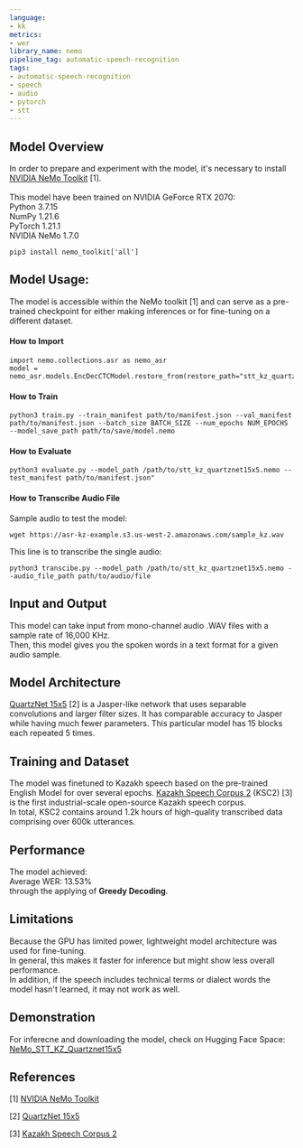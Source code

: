 ```yaml
---
language:
- kk
metrics:
- wer
library_name: nemo
pipeline_tag: automatic-speech-recognition
tags:
- automatic-speech-recognition
- speech
- audio
- pytorch
- stt
---
```



## Model Overview

In order to prepare and experiment with the model, it's necessary to install [NVIDIA NeMo Toolkit](https://github.com/NVIDIA/NeMo) [1].\
\
This model have been trained on NVIDIA GeForce RTX 2070:\
Python 3.7.15\
NumPy 1.21.6\
PyTorch 1.21.1\
NVIDIA NeMo 1.7.0

```
pip3 install nemo_toolkit['all']
```

## Model Usage:

The model is accessible within the NeMo toolkit [1] and can serve as a pre-trained checkpoint for either making inferences or for fine-tuning on a different dataset.

#### How to Import

```
import nemo.collections.asr as nemo_asr
model = nemo_asr.models.EncDecCTCModel.restore_from(restore_path="stt_kz_quartznet15x5.nemo")
```

#### How to Train

```
python3 train.py --train_manifest path/to/manifest.json --val_manifest path/to/manifest.json --batch_size BATCH_SIZE --num_epochs NUM_EPOCHS  --model_save_path path/to/save/model.nemo
```

#### How to Evaluate

```
python3 evaluate.py --model_path /path/to/stt_kz_quartznet15x5.nemo --test_manifest path/to/manifest.json" 
```

#### How to Transcribe Audio File

Sample audio to test the model:
```
wget https://asr-kz-example.s3.us-west-2.amazonaws.com/sample_kz.wav
```
This line is to transcribe the single audio:
```
python3 transcibe.py --model_path /path/to/stt_kz_quartznet15x5.nemo --audio_file_path path/to/audio/file
```

## Input and Output

This model can take input from mono-channel audio .WAV files with a sample rate of 16,000 KHz.\
Then, this model gives you the spoken words in a text format for a given audio sample.

## Model Architecture

[QuartzNet 15x5](https://catalog.ngc.nvidia.com/orgs/nvidia/models/quartznet15x5) [2] is a Jasper-like network that uses separable convolutions and larger filter sizes. It has comparable accuracy to Jasper while having much fewer parameters. This particular model has 15 blocks each repeated 5 times.

## Training and Dataset

The model was finetuned to Kazakh speech based on the pre-trained English Model for over several epochs.
[Kazakh Speech Corpus 2](https://issai.nu.edu.kz/kz-speech-corpus/?version=1.1) (KSC2) [3] is the first industrial-scale open-source Kazakh speech corpus.\
In total, KSC2 contains around 1.2k hours of high-quality transcribed data comprising over 600k utterances.

## Performance
The model achieved:\
Average WER: 13.53%\
through the applying of **Greedy Decoding**.

## Limitations

Because the GPU has limited power, lightweight model architecture was used for fine-tuning.\
In general, this makes it faster for inference but might show less overall performance.\
In addition, if the speech includes technical terms or dialect words the model hasn't learned, it may not work as well.

## Demonstration

For inferecne and downloading the model, check on Hugging Face Space: [NeMo_STT_KZ_Quartznet15x5](https://huggingface.co/spaces/transiteration/nemo_stt_kz_quartznet15x5)

## References

[1] [NVIDIA NeMo Toolkit](https://github.com/NVIDIA/NeMo)

[2] [QuartzNet 15x5](https://catalog.ngc.nvidia.com/orgs/nvidia/models/quartznet15x5)

[3] [Kazakh Speech Corpus 2](https://issai.nu.edu.kz/kz-speech-corpus/?version=1.1)
